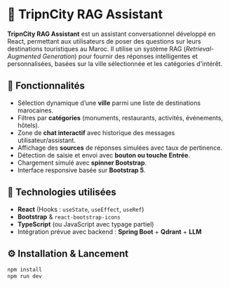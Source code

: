 # 🧭 TripnCity RAG Assistant

**TripnCity RAG Assistant** est un assistant conversationnel développé en React, permettant aux utilisateurs de poser des questions sur leurs destinations touristiques au Maroc. Il utilise un système RAG (*Retrieval-Augmented Generation*) pour fournir des réponses intelligentes et personnalisées, basées sur la ville sélectionnée et les catégories d'intérêt.

## 🚀 Fonctionnalités

- Sélection dynamique d’une **ville** parmi une liste de destinations marocaines.
- Filtres par **catégories** (monuments, restaurants, activités, événements, hôtels).
- Zone de **chat interactif** avec historique des messages utilisateur/assistant.
- Affichage des **sources** de réponses simulées avec taux de pertinence.
- Détection de saisie et envoi avec **bouton ou touche Entrée**.
- Chargement simulé avec **spinner Bootstrap**.
- Interface responsive basée sur **Bootstrap 5**.


## 🧰 Technologies utilisées

- **React** (Hooks : `useState`, `useEffect`, `useRef`)
- **Bootstrap** & `react-bootstrap-icons`
- **TypeScript** (ou JavaScript avec typage partiel)
- Intégration prévue avec backend : **Spring Boot** + **Qdrant** + **LLM**

## ⚙️ Installation & Lancement

```bash
npm install
npm run dev



